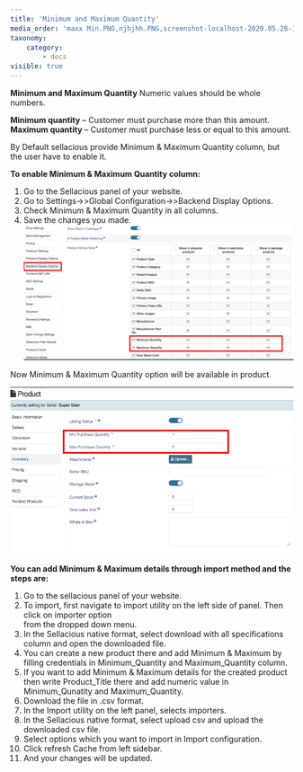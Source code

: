 ```yaml
---
title: 'Minimum and Maximum Quantity'
media_order: 'maxx Min.PNG,njhjhh.PNG,screenshot-localhost-2020.05.28-16_44_47.png,screenshot-localhost-2020.05.28-16_43_06.png'
taxonomy:
    category:
        - docs
visible: true
---
```


**Minimum and Maximum Quantity** Numeric values should be whole numbers.

**Minimum quantity** – Customer must purchase more than this amount.
**Maximum quantity** – Customer must purchase less or equal to this amount.

By Default sellacious provide Minimum & Maximum Quantity column, but the user have to enable it.

**To enable Minimum & Maximum Quantity column:**

1. Go to the Sellacious panel of your website.
2. Go to Settings->>Global Configuration->>Backend Display Options.
3. Check Minimum & Maximum Quantity  in all columns.
4. Save the changes you made.
![](screenshot-localhost-2020.05.28-16_43_06.png)

Now Minimum & Maximum Quantity option will be available in product.

![](screenshot-localhost-2020.05.28-16_44_47.png)

**You can add Minimum & Maximum details through import method and the steps are:**

1. Go to the sellacious panel of your website.
2. To import, first navigate to import utility on the left side of panel. Then click on importer option  
     from  the dropped down menu.
3. In the Sellacious native format, select download with all specifications column and open the 
     downloaded file.
4. You can create a new product there and add Minimum & Maximum by filling credentials in 
     Minimum_Quantity and Maximum_Quantity column.
5. If you want to add Minimum & Maximum details for the created product then write 
    Product_Title there and add numeric value in Minimum_Qunatity and Maximum_Quantity.
6. Download the file in .csv format.
7. In the Import utility on the left panel, selects importers.
8. In the Sellacious native format, select upload csv and upload the downloaded csv file.
9. Select options which you want to import in Import configuration.
10. Click refresh Cache from left sidebar.
11. And your changes will be updated.

